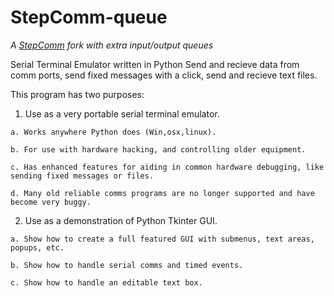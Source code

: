 # StepComm-queue
*A [StepComm](https://github.com/skeptonomicon/StepComm) fork with extra input/output queues*

Serial Terminal Emulator written in Python
  Send and recieve data from comm ports, send fixed messages with a click, send and recieve text files.

This program has two purposes:
  1. Use as a very portable serial terminal emulator.
  
    a. Works anywhere Python does (Win,osx,linux).
    
    b. For use with hardware hacking, and controlling older equipment.
    
    c. Has enhanced features for aiding in common hardware debugging, like sending fixed messages or files.
    
    d. Many old reliable comms programs are no longer supported and have become very buggy.
    
  2. Use as a demonstration of Python Tkinter GUI.
  
    a. Show how to create a full featured GUI with submenus, text areas, popups, etc.
    
    b. Show how to handle serial comms and timed events.
    
    c. Show how to handle an editable text box.

